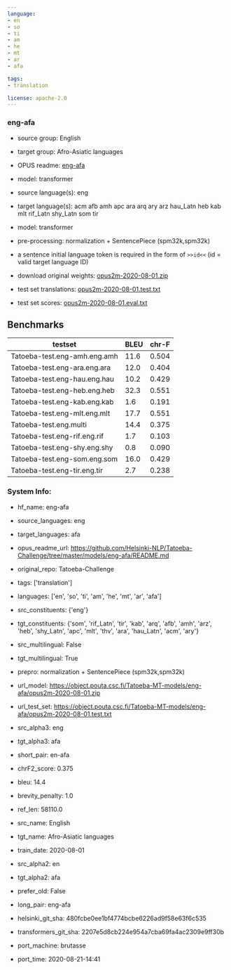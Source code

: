 ```yaml
---
language: 
- en
- so
- ti
- am
- he
- mt
- ar
- afa

tags:
- translation

license: apache-2.0
---
```


### eng-afa

* source group: English 
* target group: Afro-Asiatic languages 
*  OPUS readme: [eng-afa](https://github.com/Helsinki-NLP/Tatoeba-Challenge/tree/master/models/eng-afa/README.md)

*  model: transformer
* source language(s): eng
* target language(s): acm afb amh apc ara arq ary arz hau_Latn heb kab mlt rif_Latn shy_Latn som tir
* model: transformer
* pre-processing: normalization + SentencePiece (spm32k,spm32k)
* a sentence initial language token is required in the form of `>>id<<` (id = valid target language ID)
* download original weights: [opus2m-2020-08-01.zip](https://object.pouta.csc.fi/Tatoeba-MT-models/eng-afa/opus2m-2020-08-01.zip)
* test set translations: [opus2m-2020-08-01.test.txt](https://object.pouta.csc.fi/Tatoeba-MT-models/eng-afa/opus2m-2020-08-01.test.txt)
* test set scores: [opus2m-2020-08-01.eval.txt](https://object.pouta.csc.fi/Tatoeba-MT-models/eng-afa/opus2m-2020-08-01.eval.txt)

## Benchmarks

| testset               | BLEU  | chr-F |
|-----------------------|-------|-------|
| Tatoeba-test.eng-amh.eng.amh 	| 11.6 	| 0.504 |
| Tatoeba-test.eng-ara.eng.ara 	| 12.0 	| 0.404 |
| Tatoeba-test.eng-hau.eng.hau 	| 10.2 	| 0.429 |
| Tatoeba-test.eng-heb.eng.heb 	| 32.3 	| 0.551 |
| Tatoeba-test.eng-kab.eng.kab 	| 1.6 	| 0.191 |
| Tatoeba-test.eng-mlt.eng.mlt 	| 17.7 	| 0.551 |
| Tatoeba-test.eng.multi 	| 14.4 	| 0.375 |
| Tatoeba-test.eng-rif.eng.rif 	| 1.7 	| 0.103 |
| Tatoeba-test.eng-shy.eng.shy 	| 0.8 	| 0.090 |
| Tatoeba-test.eng-som.eng.som 	| 16.0 	| 0.429 |
| Tatoeba-test.eng-tir.eng.tir 	| 2.7 	| 0.238 |


### System Info: 
- hf_name: eng-afa

- source_languages: eng

- target_languages: afa

- opus_readme_url: https://github.com/Helsinki-NLP/Tatoeba-Challenge/tree/master/models/eng-afa/README.md

- original_repo: Tatoeba-Challenge

- tags: ['translation']

- languages: ['en', 'so', 'ti', 'am', 'he', 'mt', 'ar', 'afa']

- src_constituents: {'eng'}

- tgt_constituents: {'som', 'rif_Latn', 'tir', 'kab', 'arq', 'afb', 'amh', 'arz', 'heb', 'shy_Latn', 'apc', 'mlt', 'thv', 'ara', 'hau_Latn', 'acm', 'ary'}

- src_multilingual: False

- tgt_multilingual: True

- prepro:  normalization + SentencePiece (spm32k,spm32k)

- url_model: https://object.pouta.csc.fi/Tatoeba-MT-models/eng-afa/opus2m-2020-08-01.zip

- url_test_set: https://object.pouta.csc.fi/Tatoeba-MT-models/eng-afa/opus2m-2020-08-01.test.txt

- src_alpha3: eng

- tgt_alpha3: afa

- short_pair: en-afa

- chrF2_score: 0.375

- bleu: 14.4

- brevity_penalty: 1.0

- ref_len: 58110.0

- src_name: English

- tgt_name: Afro-Asiatic languages

- train_date: 2020-08-01

- src_alpha2: en

- tgt_alpha2: afa

- prefer_old: False

- long_pair: eng-afa

- helsinki_git_sha: 480fcbe0ee1bf4774bcbe6226ad9f58e63f6c535

- transformers_git_sha: 2207e5d8cb224e954a7cba69fa4ac2309e9ff30b

- port_machine: brutasse

- port_time: 2020-08-21-14:41
